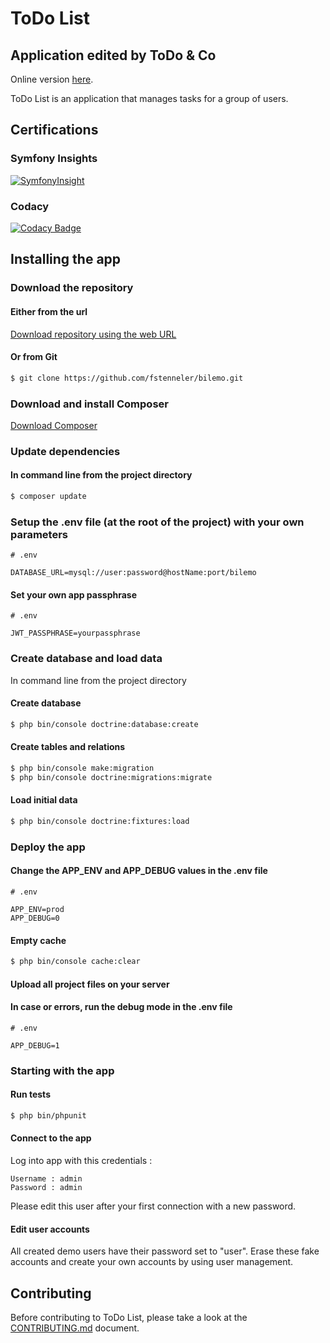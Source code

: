 # ToDo List
## Application edited by ToDo & Co

Online version [here](http://todolist.orlinstreet.rocks).

ToDo List is an application that manages tasks for a group of users.

## Certifications

### Symfony Insights
[![SymfonyInsight](https://insight.symfony.com/projects/a0f0055c-9247-4db5-8c55-11a5fd3badaa/big.svg)](https://insight.symfony.com/projects/a0f0055c-9247-4db5-8c55-11a5fd3badaa)

### Codacy
[![Codacy Badge](https://api.codacy.com/project/badge/Grade/18cb4ae222854aad885a3e44d49ac8c9)](https://www.codacy.com/manual/fstenneler/bilemo?utm_source=github.com&amp;utm_medium=referral&amp;utm_content=fstenneler/bilemo&amp;utm_campaign=Badge_Grade)

## Installing the app

### Download the repository

#### Either from the url
[Download repository using the web URL](https://github.com/fstenneler/todolist/archive/master.zip)

#### Or from Git
```bash
$ git clone https://github.com/fstenneler/bilemo.git
```    

### Download and install Composer
[Download Composer](https://getcomposer.org/download/)

### Update dependencies

#### In command line from the project directory
```bash
$ composer update
```

### Setup the .env file (at the root of the project) with your own parameters
    # .env

    DATABASE_URL=mysql://user:password@hostName:port/bilemo

#### Set your own app passphrase
    # .env

    JWT_PASSPHRASE=yourpassphrase

### Create database and load data
In command line from the project directory

#### Create database
```bash
$ php bin/console doctrine:database:create
```

#### Create tables and relations
```bash
$ php bin/console make:migration
$ php bin/console doctrine:migrations:migrate
```

#### Load initial data
```bash
$ php bin/console doctrine:fixtures:load
```

### Deploy the app

#### Change the APP_ENV and APP_DEBUG values in the .env file
    # .env
    
    APP_ENV=prod
    APP_DEBUG=0

#### Empty cache
```bash
$ php bin/console cache:clear
```

#### Upload all project files on your server

#### In case or errors, run the debug mode in the .env file
    # .env

    APP_DEBUG=1

### Starting with the app

#### Run tests
```bash
$ php bin/phpunit
```

#### Connect to the app
Log into app with this credentials :

    Username : admin
    Password : admin
    
Please edit this user after your first connection with a new password.

#### Edit user accounts
All created demo users have their password set to "user".
Erase these fake accounts and create your own accounts by using user management.

## Contributing

Before contributing to ToDo List, please take a look at the [CONTRIBUTING.md](CONTRIBUTING.md) document.
